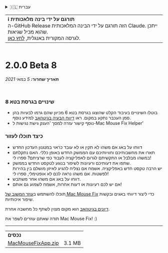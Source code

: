 <details>
<summary>🇮🇱 עברית</summary>

[🇬🇧 English (GitHub)](https://github.com/noah-nuebling/mac-mouse-fix/releases/tag/2.0.0-Beta-8)\
[🇦🇩 Català](https://redirect.macmousefix.com/?target=mmf-release&tag=2.0.0-Beta-8&locale=ca)\
[🇩🇪 Deutsch](https://redirect.macmousefix.com/?target=mmf-release&tag=2.0.0-Beta-8&locale=de)\
[🇪🇸 Español](https://redirect.macmousefix.com/?target=mmf-release&tag=2.0.0-Beta-8&locale=es)\
[🇫🇷 Français](https://redirect.macmousefix.com/?target=mmf-release&tag=2.0.0-Beta-8&locale=fr)\
[🇮🇩 Indonesia](https://redirect.macmousefix.com/?target=mmf-release&tag=2.0.0-Beta-8&locale=id)\
[🇮🇹 Italiano](https://redirect.macmousefix.com/?target=mmf-release&tag=2.0.0-Beta-8&locale=it)\
[🇭🇺 Magyar](https://redirect.macmousefix.com/?target=mmf-release&tag=2.0.0-Beta-8&locale=hu)\
[🇳🇱 Nederlands](https://redirect.macmousefix.com/?target=mmf-release&tag=2.0.0-Beta-8&locale=nl)\
[🇵🇱 Polski](https://redirect.macmousefix.com/?target=mmf-release&tag=2.0.0-Beta-8&locale=pl)\
[🇧🇷 Português (Brasil)](https://redirect.macmousefix.com/?target=mmf-release&tag=2.0.0-Beta-8&locale=pt-BR)\
[🇵🇹 Português (Portugal)](https://redirect.macmousefix.com/?target=mmf-release&tag=2.0.0-Beta-8&locale=pt-PT)\
[🇷🇴 Română](https://redirect.macmousefix.com/?target=mmf-release&tag=2.0.0-Beta-8&locale=ro)\
[🇸🇪 Svenska](https://redirect.macmousefix.com/?target=mmf-release&tag=2.0.0-Beta-8&locale=sv)\
[🇻🇳 Tiếng Việt](https://redirect.macmousefix.com/?target=mmf-release&tag=2.0.0-Beta-8&locale=vi)\
[🇹🇷 Türkçe](https://redirect.macmousefix.com/?target=mmf-release&tag=2.0.0-Beta-8&locale=tr)\
[🇨🇿 Čeština](https://redirect.macmousefix.com/?target=mmf-release&tag=2.0.0-Beta-8&locale=cs)\
[🇬🇷 Ελληνικά](https://redirect.macmousefix.com/?target=mmf-release&tag=2.0.0-Beta-8&locale=el)\
[🇷🇺 Русский](https://redirect.macmousefix.com/?target=mmf-release&tag=2.0.0-Beta-8&locale=ru)\
[🇺🇦 Українська](https://redirect.macmousefix.com/?target=mmf-release&tag=2.0.0-Beta-8&locale=uk)\
**🇮🇱 עברית**\
[🇸🇦 العربية](https://redirect.macmousefix.com/?target=mmf-release&tag=2.0.0-Beta-8&locale=ar)\
[🇮🇳 हिन्दी](https://redirect.macmousefix.com/?target=mmf-release&tag=2.0.0-Beta-8&locale=hi)\
[🇹🇭 ไทย](https://redirect.macmousefix.com/?target=mmf-release&tag=2.0.0-Beta-8&locale=th)\
[🇨🇳 中文 (简体)](https://redirect.macmousefix.com/?target=mmf-release&tag=2.0.0-Beta-8&locale=zh-Hans)\
[🇨🇳 中文 (繁體)](https://redirect.macmousefix.com/?target=mmf-release&tag=2.0.0-Beta-8&locale=zh-Hant)\
[🇭🇰 中文（香港)](https://redirect.macmousefix.com/?target=mmf-release&tag=2.0.0-Beta-8&locale=zh-HK)\
[🇯🇵 日本語](https://redirect.macmousefix.com/?target=mmf-release&tag=2.0.0-Beta-8&locale=ja)\
[🇰🇷 한국어](https://redirect.macmousefix.com/?target=mmf-release&tag=2.0.0-Beta-8&locale=ko)\
[Help translate Mac Mouse Fix to different languages!](https://github.com/noah-nuebling/mac-mouse-fix/discussions/731)
</details>
<table align=><td>
<b>ℹ️ תורגם על ידי בינה מלאכותית</b><br>
ה-GitHub Release הזה תורגם על ידי הבינה המלאכותית Claude. ייתכן שהוא מכיל שגיאות.<br>
לגרסה המקורית באנגלית, <a href="https://github.com/noah-nuebling/mac-mouse-fix/releases/tag/2.0.0-Beta-8">לחץ כאן</a>.
</td></table>

<table></table>

# 2.0.0 Beta 8
***תאריך שחרור:** 5 במאי 2021*

<br>

### שינויים בגרסת בטא 8

- בוטלו השינויים בעיבוד הקלט שהוצגו בגרסת בטא 6 מכיוון שהם גרמו לבעיות בהן סמן העכבר נתקע במקום. ראו [דיווח הבעיה בגיטהאב](https://github.com/noah-nuebling/mac-mouse-fix/issues/93) למידע נוסף.
- נוסף קישור עזרה למסך 'הענק גישת נגישות ל-Mac Mouse Fix Helper'

### כיצד תוכלו לעזור

- דווחו על באג אם משהו לא תקין או לא עובד כראוי במנגנון העדכון החדש
- תארו את מחשבותיכם וחוויותיכם עם הממשק החדש באופן כללי. האם נתקלתם במשהו מבלבל או התקשיתם לגרום לאפליקציה לעבוד כפי שרציתם? ספרו לי!
- שתפו את דעותיכם ורעיונות לשיפור בנוגע לטקסט החדש בממשק.\
   יש הרבה טקסט חדש באפליקציה. אשמח אם נצליח להגיע לאיזון מושלם בין בהירות לפשטות. אם משהו נראה לכם לא אופטימלי, ספרו לי!
- דווחו על באג אם משהו אחר משתבש.
- אם יש לכם רעיונות או דעות אחרות, אשמח לשמוע גם אותם!

תוכלו להשתמש ב[עוזר המשוב של Mac Mouse Fix](https://github.com/noah-nuebling/mac-mouse-fix/issues/new/choose) כדי ליצור דיווחי באגים ובקשות שיפור איכותיות.

[דיונים בגיטהאב](https://github.com/noah-nuebling/mac-mouse-fix/discussions/82) הוא מקום מצוין לשתף כל מחשבה אחרת.

תודה שאתם עוזרים לשפר את Mac Mouse Fix! :)

---

<table align="start">
<tr>
    <td colspan=2>
        <b>נכסים</b>
    </td>
</tr>
<tr>
    <td><a href="https://github.com/noah-nuebling/mac-mouse-fix/releases/download/2.0.0-Beta-8/MacMouseFixApp.zip">MacMouseFixApp.zip</a></td>
    <td>3.1 MB</td>
</tr>
</table>